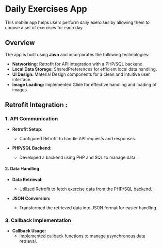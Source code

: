 # Daily Exercises App

This mobile app helps users perform daily exercises by allowing them to choose a set of exercises for each day.

## Overview

The app is built using **Java** and incorporates the following technologies:

- **Networking:**  Retrofit for  API integration with a PHP/SQL backend.
- **Local Data Storage:** SharedPreferences for efficient local data handling.
- **UI Design:** Material Design components for a clean and intuitive user interface.
- **Image Loading:** Implemented Glide for effective handling and loading of images.

## Retrofit Integration : 

### 1. API Communication

- **Retrofit Setup:**
  - Configured Retrofit to handle API requests and responses.

- **PHP/SQL Backend:**
  - Developed a backend using PHP and SQL to manage data.

#### 2. Data Handling

- **Data Retrieval:**
  - Utilized Retrofit to fetch exercise data from the PHP/SQL backend.

- **JSON Conversion:**
  - Transformed the retrieved data into JSON format for easier handling.

### 3. Callback Implementation

- **Callback Usage:**
  - Implemented callback functions to manage asynchronous data retrieval.

